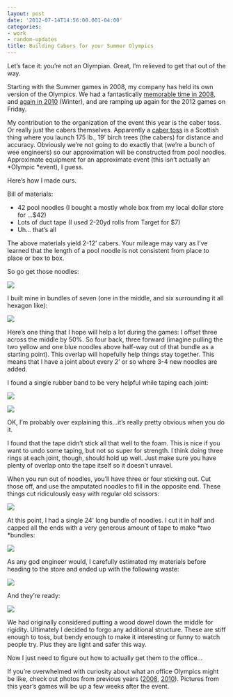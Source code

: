 ```yaml
---
layout: post
date: '2012-07-14T14:56:00.001-04:00'
categories:
- work
- random-updates
title: Building Cabers for your Summer Olympics
---
```


Let’s face it: you’re not an Olympian. Great, I’m relieved to get that out of the way.

Starting with the Summer games in 2008, my company has held its own version of the Olympics. We had a fantastically [memorable time in 2008](http://www.rovisys.com/staticContent/Pictures/RovOlympics2008/index.html), and [again in 2010](http://www.rovisys.com/staticContent/Pictures/WinterOlympics2010/index.html) (Winter), and are ramping up again for the 2012 games on Friday.

My contribution to the organization of the event this year is the caber toss. Or really just the cabers themselves. Apparently a [caber toss](http://en.wikipedia.org/wiki/Caber_toss) is a Scottish thing where you launch 175 lb., 19’ birch trees (the cabers) for distance and accuracy. Obviously we’re not going to do exactly that (we’re a bunch of wee engineers) so our approximation will be constructed from pool noodles. Approximate equipment for an approximate event (this isn’t actually an *Olympic *event), I guess.

Here’s how I made ours.

Bill of materials:  

* 42 pool noodles (I bought a mostly whole box from my local dollar store for ...$42)
* Lots of duct tape (I used 2-20yd rolls from Target for $7)
* Uh... that’s all

The above materials yield 2-12’ cabers. Your mileage may vary as I’ve learned that the length of a pool noodle is not consistent from place to place or box to box.

So go get those noodles:

![](/assets/2012/IMG_3165.jpg)

I built mine in bundles of seven (one in the middle, and six surrounding it all hexagon like):

![](/assets/2012/IMG_3172.jpg)

Here’s one thing that I hope will help a lot during the games: I offset three across the middle by 50%. So four back, three forward (imagine pulling the two yellow and one blue noodles above half-way out of that bundle as a starting point). This overlap will hopefully help things stay together. This means that I have a joint about every 2’ or so where 3-4 new noodles are added.

I found a single rubber band to be very helpful while taping each joint:

![](/assets/2012/IMG_3169.jpg)

![](/assets/2012/IMG_3170.jpg)

OK, I’m probably over explaining this...it’s really pretty obvious when you do it.                

I found that the tape didn’t stick all that well to the foam. This is nice if you want to undo some taping, but not so super for strength. I think doing three rings at each joint, though, should hold up well. Just make sure you have plenty of overlap onto the tape itself so it doesn’t unravel.

When you run out of noodles, you’ll have three or four sticking out. Cut those off, and use the amputated noodles to fill in the opposite end. These things cut ridiculously easy with regular old scissors:

![](/assets/2012/IMG_3171.jpg)

At this point, I had a single 24’ long bundle of noodles. I cut it in half and capped all the ends with a very generous amount of tape to make *two *bundles:

![](/assets/2012/2012-07-14_14.27.17.jpg)

As any god engineer would, I carefully estimated my materials before heading to the store and ended up with the following waste:

![](/assets/2012/IMG_3175.jpg)  

And they’re ready:

![](/assets/2012/IMG_3174.jpg)

We had originally considered putting a wood dowel down the middle for rigidity. Ultimately I decided to forgo any additional structure. These are stiff enough to toss, but bendy enough to make it interesting or funny to watch people try. Plus they are light and safer this way.

Now I just need to figure out how to actually get them to the office...

If you’re overwhelmed with curiosity about what an office Olympics might be like, check out photos from previous years ([2008](http://www.rovisys.com/staticContent/Pictures/RovOlympics2008/index.html), [2010](http://www.rovisys.com/staticContent/Pictures/WinterOlympics2010/index.html)). Pictures from this year’s games will be up a few weeks after the event.